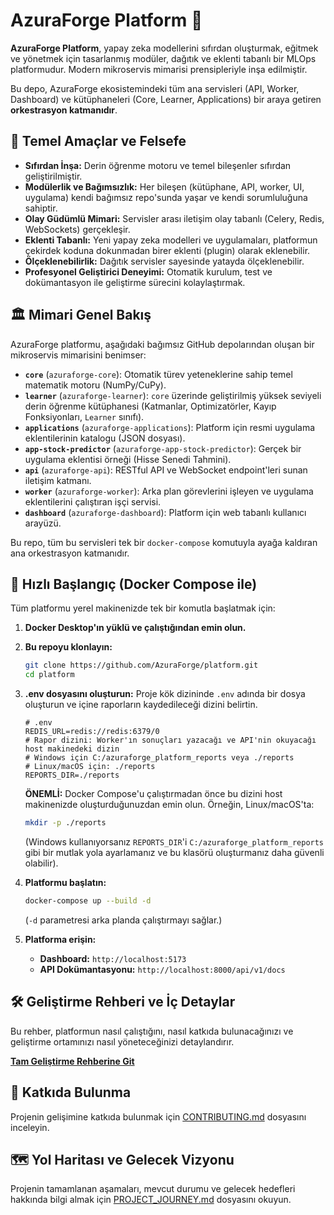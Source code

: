 # AzuraForge Platform 🚀

**AzuraForge Platform**, yapay zeka modellerini sıfırdan oluşturmak, eğitmek ve yönetmek için tasarlanmış modüler, dağıtık ve eklenti tabanlı bir MLOps platformudur. Modern mikroservis mimarisi prensipleriyle inşa edilmiştir.

Bu depo, AzuraForge ekosistemindeki tüm ana servisleri (API, Worker, Dashboard) ve kütüphaneleri (Core, Learner, Applications) bir araya getiren **orkestrasyon katmanıdır**.

## 🎯 Temel Amaçlar ve Felsefe

*   **Sıfırdan İnşa:** Derin öğrenme motoru ve temel bileşenler sıfırdan geliştirilmiştir.
*   **Modülerlik ve Bağımsızlık:** Her bileşen (kütüphane, API, worker, UI, uygulama) kendi bağımsız repo'sunda yaşar ve kendi sorumluluğuna sahiptir.
*   **Olay Güdümlü Mimari:** Servisler arası iletişim olay tabanlı (Celery, Redis, WebSockets) gerçekleşir.
*   **Eklenti Tabanlı:** Yeni yapay zeka modelleri ve uygulamaları, platformun çekirdek koduna dokunmadan birer eklenti (plugin) olarak eklenebilir.
*   **Ölçeklenebilirlik:** Dağıtık servisler sayesinde yatayda ölçeklenebilir.
*   **Profesyonel Geliştirici Deneyimi:** Otomatik kurulum, test ve dokümantasyon ile geliştirme sürecini kolaylaştırmak.

## 🏛️ Mimari Genel Bakış

AzuraForge platformu, aşağıdaki bağımsız GitHub depolarından oluşan bir mikroservis mimarisini benimser:

-   **`core`** (`azuraforge-core`): Otomatik türev yeteneklerine sahip temel matematik motoru (NumPy/CuPy).
-   **`learner`** (`azuraforge-learner`): `core` üzerinde geliştirilmiş yüksek seviyeli derin öğrenme kütüphanesi (Katmanlar, Optimizatörler, Kayıp Fonksiyonları, `Learner` sınıfı).
-   **`applications`** (`azuraforge-applications`): Platform için resmi uygulama eklentilerinin katalogu (JSON dosyası).
-   **`app-stock-predictor`** (`azuraforge-app-stock-predictor`): Gerçek bir uygulama eklentisi örneği (Hisse Senedi Tahmini).
-   **`api`** (`azuraforge-api`): RESTful API ve WebSocket endpoint'leri sunan iletişim katmanı.
-   **`worker`** (`azuraforge-worker`): Arka plan görevlerini işleyen ve uygulama eklentilerini çalıştıran işçi servisi.
-   **`dashboard`** (`azuraforge-dashboard`): Platform için web tabanlı kullanıcı arayüzü.

Bu repo, tüm bu servisleri tek bir `docker-compose` komutuyla ayağa kaldıran ana orkestrasyon katmanıdır.

## 🚀 Hızlı Başlangıç (Docker Compose ile)

Tüm platformu yerel makinenizde tek bir komutla başlatmak için:

1.  **Docker Desktop'ın yüklü ve çalıştığından emin olun.**
2.  **Bu repoyu klonlayın:**
    ```bash
    git clone https://github.com/AzuraForge/platform.git
    cd platform
    ```
3.  **.env dosyasını oluşturun:**
    Proje kök dizininde `.env` adında bir dosya oluşturun ve içine raporların kaydedileceği dizini belirtin.
    ```
    # .env
    REDIS_URL=redis://redis:6379/0
    # Rapor dizini: Worker'ın sonuçları yazacağı ve API'nin okuyacağı host makinedeki dizin
    # Windows için C:/azuraforge_platform_reports veya ./reports
    # Linux/macOS için: ./reports
    REPORTS_DIR=./reports 
    ```
    **ÖNEMLİ:** Docker Compose'u çalıştırmadan önce bu dizini host makinenizde oluşturduğunuzdan emin olun. Örneğin, Linux/macOS'ta:
    ```bash
    mkdir -p ./reports
    ```
    (Windows kullanıyorsanız `REPORTS_DIR`'i `C:/azuraforge_platform_reports` gibi bir mutlak yola ayarlamanız ve bu klasörü oluşturmanız daha güvenli olabilir).
4.  **Platformu başlatın:**
    ```bash
    docker-compose up --build -d
    ```
    (`-d` parametresi arka planda çalıştırmayı sağlar.)

5.  **Platforma erişin:**
    -   **Dashboard:** `http://localhost:5173`
    -   **API Dokümantasyonu:** `http://localhost:8000/api/v1/docs`

## 🛠️ Geliştirme Rehberi ve İç Detaylar

Bu rehber, platformun nasıl çalıştığını, nasıl katkıda bulunacağınızı ve geliştirme ortamınızı nasıl yöneteceğinizi detaylandırır.

**[Tam Geliştirme Rehberine Git](./docs/DEVELOPMENT_GUIDE.md)**

## 🤝 Katkıda Bulunma

Projenin gelişimine katkıda bulunmak için [CONTRIBUTING.md](./docs/CONTRIBUTING.md) dosyasını inceleyin.

## 🗺️ Yol Haritası ve Gelecek Vizyonu

Projenin tamamlanan aşamaları, mevcut durumu ve gelecek hedefleri hakkında bilgi almak için [PROJECT_JOURNEY.md](./docs/PROJECT_JOURNEY.md) dosyasını okuyun.
